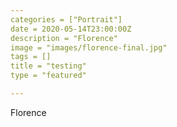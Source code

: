 ```yaml
---
categories = ["Portrait"]
date = 2020-05-14T23:00:00Z
description = "Florence"
image = "images/florence-final.jpg"
tags = []
title = "testing"
type = "featured"

---
```

Florence